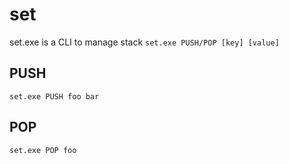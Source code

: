 # set
set.exe is a CLI to manage stack
`set.exe PUSH/POP [key] [value]`
## PUSH
`set.exe PUSH foo bar`

## POP
`set.exe POP foo`
